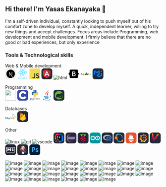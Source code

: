 ## Hi there! I'm Yasas Ekanayaka 👋

I'm a self-driven individual, constantly looking to push myself out of his comfort zone to develop myself. A
quick, independent learner, willing to try new things and accept challenges. Focus areas include
Programming, web development and mobile development. I firmly believe that there are no good or bad
experiences, but only experience

<!--
**YasasDEK/YasasDEK** is a ✨ _special_ ✨ repository because its `README.md` (this file) appears on your GitHub profile.

Here are some ideas to get you started:

- 🔭 I’m currently working on ...
- 🌱 I’m currently learning ...
- 👯 I’m looking to collaborate on ...
- 🤔 I’m looking for help with ...
- 💬 Ask me about ...
- 📫 How to reach me: ...
- 😄 Pronouns: ...
- ⚡ Fun fact: ...
-->

### Tools & Technological skills
<p align="left">

Web & Mobile development<br/>
<img src="https://github.com/tandpfun/skill-icons/blob/main/icons/NextJS-Light.svg" alt="nextJS" width="35" height="35"/> 
<img src="https://raw.githubusercontent.com/devicons/devicon/master/icons/react/react-original-wordmark.svg" alt="react" width="35" height="35" />
<img src="https://raw.githubusercontent.com/devicons/devicon/master/icons/javascript/javascript-original.svg" alt="javascript" width="35" height="35" />
<img src="https://github.com/tandpfun/skill-icons/blob/main/icons/Angular-Dark.svg" alt="Angular" width="35" height="35"/>
<img src="https://cdn.jsdelivr.net/gh/devicons/devicon/icons/html5/html5-original.svg" alt="html" width="35" height="35"/>
<img src="https://raw.githubusercontent.com/devicons/devicon/master/icons/bootstrap/bootstrap-plain.svg" alt="bootstrap" width="35" height="35" />
<img src="https://raw.githubusercontent.com/devicons/devicon/master/icons/nodejs/nodejs-original-wordmark.svg" alt="nodejs" width="35" height="35" />
<img src="https://github.com/tandpfun/skill-icons/blob/main/icons/MaterialUI-Dark.svg" alt="MaterialUI" width="35" height="35"/><br/>
 
Programming<br/>
<img src="https://cdn.jsdelivr.net/gh/devicons/devicon/icons/cplusplus/cplusplus-original.svg" width="35" height="35"/>
<img src="https://github.com/tandpfun/skill-icons/blob/main/icons/C.svg" alt="C" width="35" height="35"/>
<img src="https://raw.githubusercontent.com/devicons/devicon/master/icons/python/python-original-wordmark.svg" alt="python" width="35" height="35" />
<img src="https://raw.githubusercontent.com/devicons/devicon/master/icons/java/java-original.svg" alt="java" width="35" height="35" />
<img src="https://github.com/tandpfun/skill-icons/blob/main/icons/Spring-Dark.svg" alt="Spring" width="35" height="35" /><br/>
 
Databases<br/>
<img src="https://raw.githubusercontent.com/devicons/devicon/master/icons/mysql/mysql-original-wordmark.svg" alt="mysql" width="35" height="35" />
<img src="https://github.com/tandpfun/skill-icons/blob/main/icons/Firebase-Dark.svg" alt="firebase" width="35" height="35"/><br/>

Other<br/>
<img src="https://cdn.jsdelivr.net/gh/devicons/devicon/icons/linux/linux-original.svg" alt="linux" width="35" height="35"/>
<img src="https://cdn.jsdelivr.net/gh/devicons/devicon/icons/git/git-original.svg" alt="git" width="35" height="35"/>
<img src="https://cdn.jsdelivr.net/gh/devicons/devicon/icons/vscode/vscode-original.svg" alt="vscode" width="35" height="35"/>
<img src="https://github.com/tandpfun/skill-icons/blob/main/icons/Idea-Dark.svg" alt="Idea" width="35" height="35"/>
<img src="https://github.com/tandpfun/skill-icons/blob/main/icons/Eclipse-Dark.svg" alt="Eclipse" width="35" height="35"/>
<img src="https://github.com/tandpfun/skill-icons/blob/main/icons/RaspberryPi-Dark.svg" alt="RaspberryPi" width="35" height="35"/>
<img src="https://github.com/tandpfun/skill-icons/blob/main/icons/Arduino.svg" alt="Arduino" width="35" height="35"/>
<img src="https://github.com/tandpfun/skill-icons/blob/main/icons/R-Dark.svg" alt="R" width="35" height="35"/>
<img src="https://github.com/tandpfun/skill-icons/blob/main/icons/Octave-Dark.svg" alt="Octave" width="35" height="35"/>
<img src="https://github.com/tandpfun/skill-icons/blob/main/icons/Prometheus.svg" alt="Prometheus" width="35" height="35"/>
<img src="https://github.com/tandpfun/skill-icons/blob/main/icons/Grafana-Dark.svg" alt="Grafana" width="35" height="35"/>
<img src="https://github.com/tandpfun/skill-icons/blob/main/icons/Maven-Dark.svg" alt="Maven" width="35" height="35"/>
<img src="https://github.com/tandpfun/skill-icons/blob/main/icons/Markdown-Dark.svg" alt="Markdown" width="35" height="35"/>
<img src="https://github.com/tandpfun/skill-icons/blob/main/icons/Jenkins-Dark.svg" alt="Jenkins" width="35" height="35"/>
<img src="https://github.com/tandpfun/skill-icons/blob/main/icons/Photoshop.svg" alt="Photoshop" width="35" height="35"/>
</p>


<!-- Web and Mobile -->

<img src="https://img.shields.io/badge/React-20232A?style=for-the-badge&logo=react&logoColor=61DAFB" alt="image">
<img src="https://img.shields.io/badge/next.js-000000?style=for-the-badge&logo=nextdotjs&logoColor=white" alt="image">
<img src="https://img.shields.io/badge/ReactNative-20232A?style=for-the-badge&logo=react&logoColor=61DAFB" alt="image">
<img src="https://img.shields.io/badge/Node.js-339933?style=for-the-badge&logo=nodedotjs&logoColor=white" alt="image">
<img src="https://img.shields.io/badge/Angular-red?style=for-the-badge&logo=angular&logoColor=white" alt="image">
<img src="https://img.shields.io/badge/MUI-blue?style=for-the-badge&logo=MUI&logoColor=white" alt="image">
<img src="https://img.shields.io/badge/Python-FFD43B?style=for-the-badge&logo=python&logoColor=blue" alt="image">
<img src="https://img.shields.io/badge/CPP-red?style=for-the-badge&logo=c&logoColor=blue" alt="image">
<img src="https://img.shields.io/badge/trpc-grey?style=for-the-badge&logo=trpc&logoColor=blue" alt="image">
<img src="https://img.shields.io/badge/prisma-grey?style=for-the-badge&logo=prisma&logoColor=blue" alt="image">

<!-- Languages -->
<img src="https://img.shields.io/badge/TypeScript-007ACC?style=for-the-badge&amp;logo=typescript&amp;logoColor=white" alt="image">
<img src="https://img.shields.io/badge/JavaScript-yellow?style=for-the-badge&amp;logo=javascript&amp;logoColor=white" alt="image">
<img src="https://img.shields.io/badge/spring-green?style=for-the-badge&logo=spring&logoColor=white" alt="image">
<img src="https://img.shields.io/badge/C++-maroon?style=for-the-badge&logo=Cplusplus&logoColor=white" alt="image">
<img src="https://img.shields.io/badge/C-darkblue?style=for-the-badge&logo=C&logoColor=white" alt="image">
<img src="https://img.shields.io/badge/Java-darkblue?style=for-the-badge&logo=Java&logoColor=white" alt="image">
<img src="https://img.shields.io/badge/github-black?style=for-the-badge&logo=github&logoColor=white" alt="image">
<img src="https://img.shields.io/badge/git-orange?style=for-the-badge&logo=git&logoColor=white" alt="image">
<img src="https://img.shields.io/badge/arduino-00979c?style=for-the-badge&logo=arduino&logoColor=white" alt="image">
<img src="https://img.shields.io/badge/Raspberry%20Pi-A22846?style=for-the-badge&logo=Raspberry%20Pi&logoColor=white" alt="image">
<img src="https://img.shields.io/badge/prometheus-orange?style=for-the-badge&logo=prometheus&logoColor=white" alt="image">
<img src="https://img.shields.io/badge/grafana-yellow?style=for-the-badge&logo=grafana&logoColor=white" alt="image">
<img src="https://img.shields.io/badge/octave-orange?style=for-the-badge&logo=octave&logoColor=white" alt="image">
<img src="https://img.shields.io/badge/r-grey?style=for-the-badge&logo=r&logoColor=white" alt="image">
<img src="https://img.shields.io/badge/VSCode-0078D4?style=for-the-badge&logo=visual%20studio%20code&logoColor=white" alt="image">
<img src="https://img.shields.io/badge/Jira-0052CC?style=for-the-badge&logo=Jira&logoColor=white" alt="image">
<img src="https://img.shields.io/badge/Miro-F7C922?style=for-the-badge&logo=Miro&logoColor=050036" alt="image">
<img src="https://img.shields.io/badge/eclipse-2e2258?style=for-the-badge&logo=eclipse&logoColor=white" alt="image">
<img src="https://img.shields.io/badge/visualstudio-2e2258?style=for-the-badge&logo=visualstudio&logoColor=white" alt="image">
<img src="https://img.shields.io/badge/markdown-black?style=for-the-badge&logo=markdown&logoColor=white" alt="image">


<!--### GitHub Analytics
 ![My GitHub stats](https://github-readme-stats.vercel.app/api?username=YasasDEK&hide=issues)
![Top Langs](https://github-readme-stats.vercel.app/api/top-langs/?username=YasasDEK&langs_count=8)
![Top Langs](https://github-readme-stats.vercel.app/api/top-langs/?username=YasasDEK)
![GitHub stats](https://github-readme-stats.vercel.app/api?username=YasasDEK&count_private=true&hide=issues)<br/>
[![GitHub Streak](https://streak-stats.demolab.com/?user=YasasDEK&theme=default)](https://git.io/streak-stats) -->
